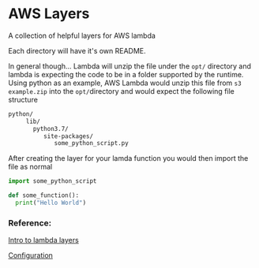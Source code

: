 # AWS Layers
A collection of helpful layers for AWS lambda

Each directory will have it's own README.

In general though...
Lambda will unzip the file under the `opt/` directory and lambda is expecting
the code to be in a folder supported by the runtime. Using python as an example,
AWS Lambda would unzip this file from `s3`  `example.zip` into the `opt/`directory and would expect the following
file structure

```bash
python/
     lib/
       python3.7/
          site-packages/
             some_python_script.py
  ```

After creating the layer for your lamda function you would then import the file
as normal
```py
import some_python_script

def some_function():
  print("Hello World")
```


### Reference:
[Intro to lambda layers](https://towardsdatascience.com/introduction-to-amazon-lambda-layers-and-boto3-using-python3-39bd390add17)

[Configuration](https://docs.aws.amazon.com/lambda/latest/dg/configuration-layers.html)
